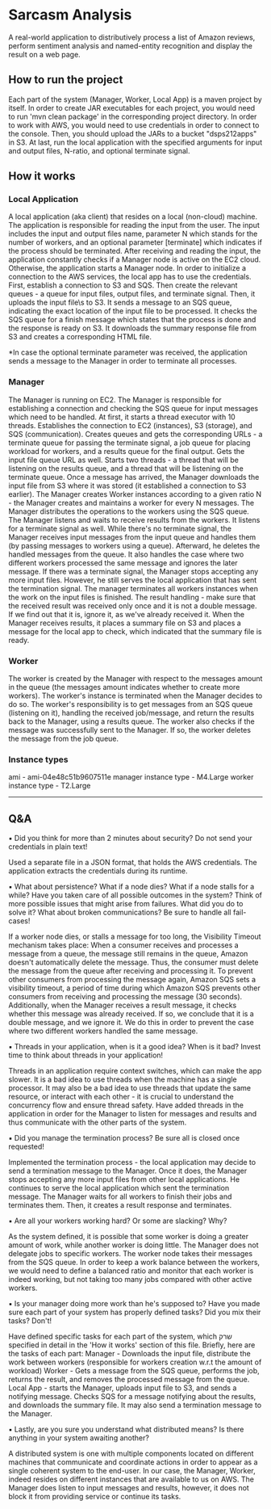 # Sarcasm Analysis
A real-world application to distributively process a list of Amazon reviews, perform sentiment analysis and named-entity recognition and display the result on a web page.

## How to run the project
Each part of the system (Manager, Worker, Local App) is a maven project by itself.
In order to create JAR executables for each project, you would need to run 'mvn clean package' in the corresponding project directory.
In order to work with AWS, you would need to use credentials in order to connect to the console. Then, you should upload the JARs to a bucket "dsps212apps" in S3. 
At last, run the local application with the specified arguments for input and output files, N-ratio, and optional terminate signal. 


## How it works
### Local Application
A local application (aka client) that resides on a local (non-cloud) machine. The application is responsible for reading the input from the user. The input includes the input and output files name, parameter N which stands for the number of workers, and an optional parameter [terminate] which indicates if the process should be terminated.
After receiving and reading the input, the application constantly checks if a Manager node is active on the EC2 cloud. Otherwise, the application starts a Manager node.
In order to initialize a connection to the AWS services, the local app has to use the credentials. First, establish a connection to S3 and SQS. Then create the relevant queues - a queue for input files, output files, and terminate signal. 
Then, it uploads the input file\s to S3. It sends a message to an SQS queue, indicating the exact location of the input file to be processed.
It checks the SQS queue for a finish message which states that the process is done and the response is ready on S3.
It downloads the summary response file from S3 and creates a corresponding HTML file.

*In case the optional terminate parameter was received, the application sends a message to the Manager in order to terminate all processes.


### Manager
The Manager is running on EC2. The Manager is responsible for establishing a connection and checking the SQS queue for input messages which need to be handled. 
At first, it starts a thread executor with 10 threads. Establishes the connection to EC2 (instances), S3 (storage), and SQS (communication).
Creates queues and gets the corresponding URLs - a terminate queue for passing the terminate signal, a job queue for placing workload for workers, and a results queue for the final output.
Gets the input file queue URL as well.
Starts two threads - a thread that will be listening on the results queue, and a thread that will be listening on the terminate queue.
Once a message has arrived, the Manager downloads the input file from S3 where it was stored (it established a connection to S3 earlier). The Manager creates Worker instances according to a given ratio N - the Manager creates and maintains a worker for every N messages. The Manager distributes the operations to the workers using the SQS queue.
The Manager listens and waits to receive results from the workers. It listens for a terminate signal as well. 
While there's no terminate signal, the Manager receives input messages from the input queue and handles them (by passing messages to workers using a queue). Afterward, he deletes the handled messages from the queue. It also handles the case where two different workers processed the same message and ignores the later message.
If there was a terminate signal, the Manager stops accepting any more input files. However, he still serves the local application that has sent the termination signal. The manager terminates all workers instances when the work on the input files is finished.
The result handling - make sure that the received result was received only once and it is not a double message. If we find out that it is, ignore it, as we've already received it.
When the Manager receives results, it places a summary file on S3 and places a message for the local app to check, which indicated that the summary file is ready.


### Worker
The worker is created by the Manager with respect to the messages amount in the queue (the messages amount indicates whether to create more workers). The worker's instance is terminated when the Manager decides to do so.
The worker's responsibility is to get messages from an SQS queue (listening on it), handling the received job/message, and return the results back to the Manager, using a results queue. The worker also checks if the message was successfully sent to the Manager. If so, the worker deletes the message from the job queue.


### Instance types
ami - ami-04e48c51b9607511e
manager instance type - M4.Large
worker instance type - T2.Large


-------------------------------------------------------------------------------------------------

## Q&A

▪ Did you think for more than 2 minutes about security? Do not send your credentials in plain text!

Used a separate file in a JSON format, that holds the AWS credentials. The application extracts the credentials during its runtime.

▪ What about persistence? What if a node dies? What if a node stalls for a while? Have you taken care of all possible outcomes in the system? Think of more possible issues that might arise from failures. What did you do to solve it? What about broken communications? Be sure to handle all fail-cases!

If a worker node dies, or stalls a message for too long, the Visibility Timeout mechanism takes place:
When a consumer receives and processes a message from a queue, the message still remains in the queue, Amazon doesn't automatically delete the message. Thus, the consumer must delete the message from the queue after receiving and processing it. To prevent other consumers from processing the message again, Amazon SQS sets a visibility timeout, a period of time during which Amazon SQS prevents other consumers from receiving and processing the message (30 seconds).
Additionally, when the Manager receives a result message, it checks whether this message was already received. If so, we conclude that it is a double message, and we ignore it. We do this in order to prevent the case where two different workers handled the same message. 

▪ Threads in your application, when is it a good idea? When is it bad? Invest time to think about threads in your application!

Threads in an application require context switches, which can make the app slower. It is a bad idea to use threads when the machine has a single processor. It may also be a bad idea to use threads that update the same resource, or interact with each other - it is crucial to understand the concurrency flow and ensure thread safety.
Have added threads in the application in order for the Manager to listen for messages and results and thus communicate with the other parts of the system.

▪ Did you manage the termination process? Be sure all is closed once requested!

Implemented the termination process - the local application may decide to send a termination message to the Manager. Once it does, the Manager stops accepting any more input files from other local applications. He continues to serve the local application which sent the termination message. The Manager waits for all workers to finish their jobs and terminates them. Then, it creates a result response and terminates. 

▪ Are all your workers working hard? Or some are slacking? Why?

As the system defined, it is possible that some worker is doing a greater amount of work, while another worker is doing little. The Manager does not delegate jobs to specific workers. The worker node takes their messages from the SQS queue. In order to keep a work balance between the workers, we would need to define a balanced ratio and monitor that each worker is indeed working, but not taking too many jobs compared with other active workers.


▪ Is your manager doing more work than he's supposed to? Have you made sure each part of your system has properly defined tasks? Did you mix their tasks? Don't!

Have defined specific tasks for each part of the system, which שרק specified in detail in the 'How it works' section of this file.
Briefly, here are the tasks of each part:
Manager - Downloads the input file, distribute the work between workers (responsible for workers creation w.r.t the amount of workload)
Worker - Gets a message from the SQS queue, performs the job, returns the result, and removes the processed message from the queue.
Local App - starts the Manager, uploads input file to S3, and sends a notifying message. Checks SQS for a message notifying about the results, and downloads the summary file. It may also send a termination message to the Manager.


▪ Lastly, are you sure you understand what distributed means? Is there anything in your system awaiting another?

A distributed system is one with multiple components located on different machines that communicate and coordinate actions in order to appear as a single coherent system to the end-user. In our case, the Manager, Worker, indeed resides on different instances that are available to us on AWS.
The Manager does listen to input messages and results, however, it does not block it from providing service or continue its tasks.